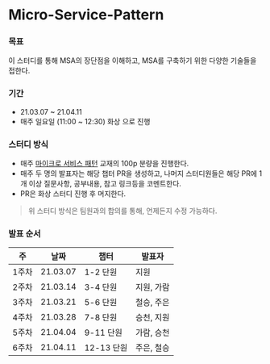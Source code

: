 # Micro-Service-Pattern
### 목표
이 스터디를 통해 MSA의 장단점을 이해하고, MSA를 구축하기 위한 다양한 기술들을 접한다.

### 기간
- 21.03.07 ~ 21.04.11 
- 매주 일요일 (11:00 ~ 12:30) 화상 으로 진행

### 스터디 방식
- 매주 [마이크로 서비스 패턴](http://m.yes24.com/goods/detail/86542732) 교재의 100p 분량을 진행한다.
- 매주 두 명의 발표자는 해당 챕터 PR을 생성하고, 나머지 스터디원들은 해당 PR에 1개 이상 질문사항, 공부내용, 참고 링크등을 코멘트한다. 
- PR은 화상 스터디 진행 후 머지한다.

> 위 스터디 방식은 팀원과의 합의를 통해, 언제든지 수정 가능하다.

### 발표 순서
| 주    | 날짜     | 챕터       | 발표자     |
| ----- | -------- | ---------- | ---------- |
| 1주차 | 21.03.07 | 1-2 단원   | 지원       |
| 2주차 | 21.03.14 | 3-4 단원   | 지원, 가람 |
| 3주차 | 21.03.21 | 5-6 단원   | 철승, 주은 |
| 4주차 | 21.03.28 | 7-8 단원   | 승천, 지원 |
| 5주차 | 21.04.04 | 9-11 단원  | 가람, 승천 |
| 6주차 | 21.04.11 | 12-13 단원 | 주은, 철승 |